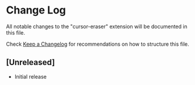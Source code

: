 # Change Log

All notable changes to the "cursor-eraser" extension will be documented in this file.

Check [Keep a Changelog](http://keepachangelog.com/) for recommendations on how to structure this file.

## [Unreleased]

- Initial release